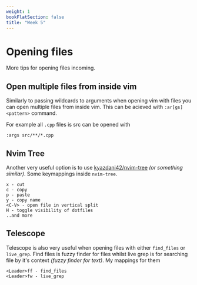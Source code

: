 ```yaml
---
weight: 1
bookFlatSection: false
title: "Week 5"
---
```


# Opening files
More tips for opening files incoming.


## Open multiple files from inside vim
Similarly to passing wildcards to arguments when opening vim with files you can open multiple files from inside vim.
This can be acieved with `:ar[gs] <pattern>` command.

For example all `.cpp` files is src can be opened with
```vim
:args src/**/*.cpp
```

## Nvim Tree
Another very useful option is to use [kyazdani42/nvim-tree](https://github.com/kyazdani42/nvim-tree.lua) _(or something similar)_.
Some keymappings inside `nvim-tree`.
```vim
x - cut
c - copy
p - paste
y - copy name
<C-V> - open file in vertical split
H - toggle visibility of dotfiles
..and more
```

## Telescope
Telescope is also very useful when opening files with either `find_files` or `live_grep`.
Find files is fuzzy finder for files whilst live grep is for searching file by it's context _(fuzzy finder for text)_.
My mappings for them
```vim
<Leader>ff - find_files
<Leader>fw - live_grep
```
